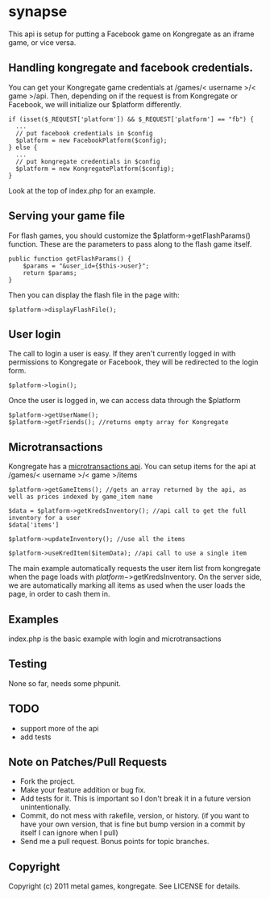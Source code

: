 # synapse

This api is setup for putting a Facebook game on Kongregate as an iframe game, or vice versa.

## Handling kongregate and facebook credentials.

You can get your Kongregate game credentials at /games/< username >/< game >/api. Then, depending on if the request is from Kongregate or Facebook, we will initialize our $platform differently. 

    if (isset($_REQUEST['platform']) && $_REQUEST['platform'] == "fb") {
      ...
      // put facebook credentials in $config
      $platform = new FacebookPlatform($config);	
    } else {
      ...
      // put kongregate credentials in $config
      $platform = new KongregatePlatform($config);
    }
    
Look at the top of index.php for an example.

## Serving your game file

For flash games, you should customize the $platform->getFlashParams() function. These are the parameters to pass along to the flash game itself.

    public function getFlashParams() {
    	$params = "&user_id={$this->user}";
    	return $params;
    }

Then you can display the flash file in the page with:
    
    $platform->displayFlashFile();

## User login

The call to login a user is easy. If they aren't currently logged in with permissions to Kongregate or Facebook, they will be redirected to the login form.

    $platform->login();
    
Once the user is logged in, we can access data through the $platform

    $platform->getUserName();
    $platform->getFriends(); //returns empty array for Kongregate

## Microtransactions 

Kongregate has a [microtransactions api](http://www.kongregate.com/developer_center/docs/microtransaction-client-api "Transaction API Docs").
You can setup items for the api at /games/< username >/< game >/items
    
    $platform->getGameItems(); //gets an array returned by the api, as well as prices indexed by game_item name

    $data = $platform->getKredsInventory(); //api call to get the full inventory for a user
    $data['items']
    
    $platform->updateInventory(); //use all the items
    
    $platform->useKredItem($itemData); //api call to use a single item

The main example automatically requests the user item list from kongregate when the page loads with $platform->$getKredsInventory.  On the server side, we are automatically marking all items as used when the user loads the page, in order to cash them in.

## Examples

index.php is the basic example with login and microtransactions

## Testing

None so far, needs some phpunit.

## TODO

* support more of the api
* add tests

## Note on Patches/Pull Requests

* Fork the project.
* Make your feature addition or bug fix.
* Add tests for it. This is important so I don't break it in a
  future version unintentionally.
* Commit, do not mess with rakefile, version, or history.
  (if you want to have your own version, that is fine but bump version in a commit by itself I can ignore when I pull)
* Send me a pull request. Bonus points for topic branches.

## Copyright

Copyright (c) 2011 metal games, kongregate. See LICENSE for details.

